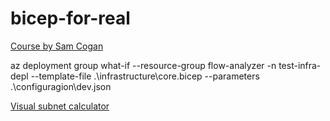 # bicep-for-real
[Course by Sam Cogan](https://www.youtube.com/watch?v=cNE2vZYqWYM&list=PLeh9xH-kbPPY-6hUKuLKhFu_w2tKFVpl3)

az deployment group what-if --resource-group flow-analyzer -n test-infra-depl --template-file .\infrastructure\core.bicep --parameters .\configuragion\dev.json

[Visual subnet calculator](https://www.davidc.net/sites/default/subnets/subnets.html)
